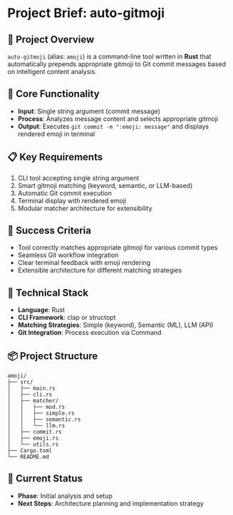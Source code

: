 # Project Brief: auto-gitmoji

## 🎯 Project Overview
`auto-gitmoji` (alias: `amoji`) is a command-line tool written in **Rust** that automatically prepends appropriate gitmoji to Git commit messages based on intelligent content analysis.

## 🚀 Core Functionality
- **Input**: Single string argument (commit message)
- **Process**: Analyzes message content and selects appropriate gitmoji
- **Output**: Executes `git commit -m ":emoji: message"` and displays rendered emoji in terminal

## 📋 Key Requirements
1. CLI tool accepting single string argument
2. Smart gitmoji matching (keyword, semantic, or LLM-based)
3. Automatic Git commit execution
4. Terminal display with rendered emoji
5. Modular matcher architecture for extensibility

## 🎯 Success Criteria
- Tool correctly matches appropriate gitmoji for various commit types
- Seamless Git workflow integration
- Clear terminal feedback with emoji rendering
- Extensible architecture for different matching strategies

## 🔧 Technical Stack
- **Language**: Rust
- **CLI Framework**: clap or structopt
- **Matching Strategies**: Simple (keyword), Semantic (ML), LLM (API)
- **Git Integration**: Process execution via Command

## 📦 Project Structure
```
amoji/
├── src/
│   ├── main.rs
│   ├── cli.rs
│   ├── matcher/
│   │   ├── mod.rs
│   │   ├── simple.rs
│   │   ├── semantic.rs
│   │   └── llm.rs
│   ├── commit.rs
│   ├── emoji.rs
│   └── utils.rs
├── Cargo.toml
└── README.md
```

## 🧠 Current Status
- **Phase**: Initial analysis and setup
- **Next Steps**: Architecture planning and implementation strategy 